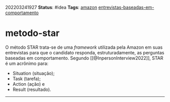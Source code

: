 202203241927
**Status**: #idea
**Tags**: [amazon](notes/amazon.md) [entrevistas-baseadas-em-comportamento](notes/entrevistas-baseadas-em-comportamento.md)

# metodo-star
O método STAR trata-se de uma *framework* utilizada pela Amazon em suas entrevistas para que o candidato responda, estruturadamente, as perguntas baseadas em comportamento.
Segundo [[@InpersonInterview2022]], STAR é um acrônimo para:
- Situation (situação);
- Task (tarefa);
- Action (ação) e
- Result (resultado).

---